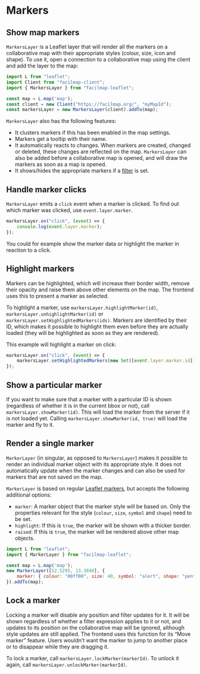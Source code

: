 # Markers

## Show map markers

`MarkersLayer` is a Leaflet layer that will render all the markers on a collaborative map with their appropriate styles (colour, size, icon and shape). To use it, open a connection to a collaborative map using the client and add the layer to the map:

```javascript
import L from "leaflet";
import Client from "facilmap-client";
import { MarkersLayer } from "facilmap-leaflet";

const map = L.map('map');
const client = new Client("https://facilmap.org/", "myMapId");
const markersLayer = new MarkersLayer(client).addTo(map);
```

`MarkersLayer` also has the following features:
* It clusters markers if this has been enabled in the map settings.
* Markers get a tooltip with their name.
* It automatically reacts to changes. When markers are created, changed or deleted, these changes are reflected on the map. `MarkersLayer` can also be added before a collaborative map is opened, and will draw the markers as soon as a map is opened.
* It shows/hides the appropriate markers if a [filter](./filter.md) is set.

## Handle marker clicks

`MarkersLayer` emits a `click` event when a marker is clicked. To find out which marker was clicked, use `event.layer.marker`.

```javascript
markersLayer.on("click", (event) => {
	console.log(event.layer.marker);
});
```

You could for example show the marker data or highlight the marker in reaction to a click.

## Highlight markers

Markers can be highlighted, which will increase their border width, remove their opacity and raise them above other elements on the map. The frontend uses this to present a marker as selected.

To highlight a marker, use `markersLayer.highlightMarker(id)`, `markersLayer.unhighlightMarker(id)` or `markersLayer.setHighlightedMarkers(ids)`. Markers are identified by their ID, which makes it possible to highlight them even before they are actually loaded (they will be highlighted as soon as they are rendered).

This example will highlight a marker on click:

```javascript
markersLayer.on("click", (event) => {
	markersLayer.setHighlightedMarkers(new Set([event.layer.marker.id]));
});
```

## Show a particular marker

If you want to make sure that a marker with a particular ID is shown (regardless of whether it is in the current bbox or not), call `markersLayer.showMarker(id)`. This will load the marker from the server if it is not loaded yet. Calling `markersLayer.showMarker(id, true)` will load the marker and fly to it.

## Render a single marker

`MarkerLayer` (in singular, as opposed to `MarkersLayer`) makes it possible to render an individual marker object with its appropriate style. It does not automatically update when the marker changes and can also be used for markers that are not saved on the map.

`MarkerLayer` is based on regular [Leaflet markers](https://leafletjs.com/reference.html#marker), but accepts the following additional options:
* `marker`: A marker object that the marker style will be based on. Only the properties relevant for the style (`colour`, `size`, `symbol` and `shape`) need to be set.
* `highlight`: If this is `true`, the marker will be shown with a thicker border.
* `raised`: If this is `true`, the marker will be rendered above other map objects.

```javascript
import L from "leaflet";
import { MarkerLayer } from "facilmap-leaflet";

const map = L.map('map');
new MarkerLayer([52.5295, 13.3840], {
	marker: { colour: "00ff00", size: 40, symbol: "alert", shape: "pentagon" }
}).addTo(map);
```

## Lock a marker

Locking a marker will disable any position and filter updates for it. It will be shown regardless of whether a filter expression applies to it or not, and updates to its position on the collaborative map will be ignored, although style updates are still applied. The frontend uses this function for its “Move marker” feature. Users wouldn’t want the marker to jump to another place or to disappear while they are dragging it.

To lock a marker, call `markersLayer.lockMarker(markerId)`. To unlock it again, call `markersLayer.unlockMarker(markerId)`.